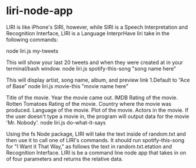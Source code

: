 # liri-node-app
LIRI is like iPhone's SIRI, however, while SIRI is a Speech Interpretation and Recognition Interface, LIRI is a Language InterprHave liri take in the following commands:

node liri.js my-tweets

This will show your last 20 tweets and when they were created at in your terminal/bash window.
node liri.js spotify-this-song "song name here"

This will display artist, song name, album, and preview link 1.Default to “Ace of Base”
node liri.js movie-this "movie name here"

Title of the movie.
Year the movie came out.
IMDB Rating of the movie.
Rotten Tomatoes Rating of the movie.
Country where the movie was produced.
Language of the movie.
Plot of the movie.
Actors in the movie.
If the user doesn't type a movie in, the program will output data for the movie 'Mr. Nobody'.
node liri.js do-what-it-says

Using the fs Node package, LIRI will take the text inside of random.txt and then use it to call one of LIRI's commands.
It should run spotify-this-song for "I Want it That Way," as follows the text in random.txt.etation and Recognition Interface. LIRI is be a command line node app that takes in on of four parameters and returns the relative data.
